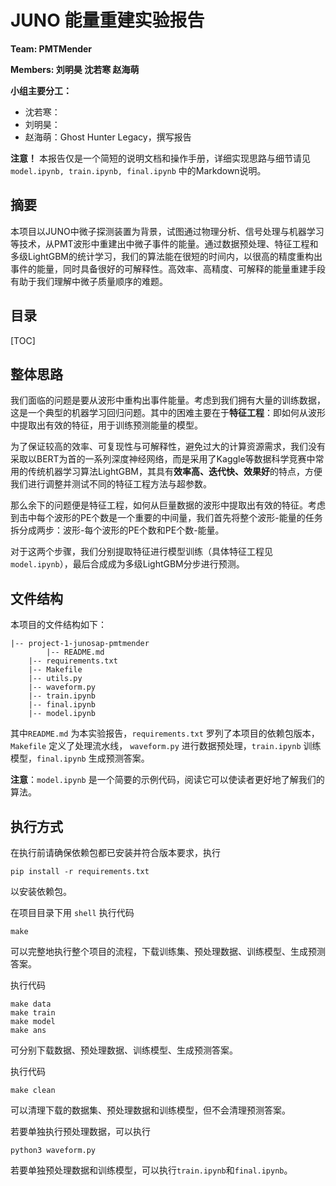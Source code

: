 # JUNO 能量重建实验报告

**Team: PMTMender**

**Members: 刘明昊 沈若寒  赵海萌**

**小组主要分工：**

- 沈若寒：
- 刘明昊：
- 赵海萌：Ghost Hunter Legacy，撰写报告

**注意！** 本报告仅是一个简短的说明文档和操作手册，详细实现思路与细节请见`model.ipynb, train.ipynb, final.ipynb` 中的Markdown说明。

## 摘要

本项目以JUNO中微子探测装置为背景，试图通过物理分析、信号处理与机器学习等技术，从PMT波形中重建出中微子事件的能量。通过数据预处理、特征工程和多级LightGBM的统计学习，我们的算法能在很短的时间内，以很高的精度重构出事件的能量，同时具备很好的可解释性。高效率、高精度、可解释的能量重建手段有助于我们理解中微子质量顺序的难题。

## 目录

[TOC]

## 整体思路

我们面临的问题是要从波形中重构出事件能量。考虑到我们拥有大量的训练数据，这是一个典型的机器学习回归问题。其中的困难主要在于**特征工程**：即如何从波形中提取出有效的特征，用于训练预测能量的模型。

为了保证较高的效率、可复现性与可解释性，避免过大的计算资源需求，我们没有采取以BERT为首的一系列深度神经网络，而是采用了Kaggle等数据科学竞赛中常用的传统机器学习算法LightGBM，其具有**效率高、迭代快、效果好**的特点，方便我们进行调整并测试不同的特征工程方法与超参数。

那么余下的问题便是特征工程，如何从巨量数据的波形中提取出有效的特征。考虑到击中每个波形的PE个数是一个重要的中间量，我们首先将整个波形-能量的任务拆分成两步：波形-每个波形的PE个数和PE个数-能量。

对于这两个步骤，我们分别提取特征进行模型训练（具体特征工程见`model.ipynb`），最后合成成为多级LightGBM分步进行预测。

## 文件结构

本项目的文件结构如下：

```
|-- project-1-junosap-pmtmender
		|-- README.md
    |-- requirements.txt
    |-- Makefile
    |-- utils.py
    |-- waveform.py
    |-- train.ipynb
    |-- final.ipynb
    |-- model.ipynb
```

其中`README.md` 为本实验报告，`requirements.txt` 罗列了本项目的依赖包版本，`Makefile` 定义了处理流水线， `waveform.py` 进行数据预处理，`train.ipynb` 训练模型，`final.ipynb` 生成预测答案。

**注意**：`model.ipynb` 是一个简要的示例代码，阅读它可以使读者更好地了解我们的算法。

## 执行方式

在执行前请确保依赖包都已安装并符合版本要求，执行

```shell
pip install -r requirements.txt
```

以安装依赖包。

在项目目录下用 `shell` 执行代码

```shell
make
```

可以完整地执行整个项目的流程，下载训练集、预处理数据、训练模型、生成预测答案。

执行代码

```shell
make data
make train
make model
make ans
```

可分别下载数据、预处理数据、训练模型、生成预测答案。

执行代码

```shell
make clean
```

可以清理下载的数据集、预处理数据和训练模型，但不会清理预测答案。

若要单独执行预处理数据，可以执行

```shell
python3 waveform.py
```

若要单独预处理数据和训练模型，可以执行`train.ipynb`和`final.ipynb`。

